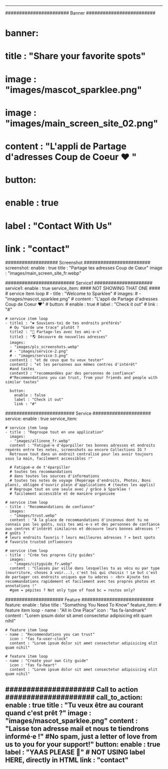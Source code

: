 ---


####################### Banner #########################
# banner:
#  title : "Share your favorite spots"
#  image : "images/mascot_sparklee.png"
#  image : "images/main_screen_site_02.png"
#  content : "L'appli de Partage d'adresses Coup de Coeur ♥ "
#  button:
#    enable : true
#    label : "Contact With Us"
#    link : "contact"

################### Screenshot ########################
screenshot:
  enable : true
  title : "Partage tes adresses Coup de Cœur"
  image : "images/main_screen_site_fr.webp"


######################### Service1 #####################
service1:
  enable : true
  service_item:
    #### NOT SHOWING THAT ONE ####
    # service item loop
    # - title : "Welcome to Sparklee"
    #  images:
    #  - "images/mascot_sparklee.png"
    #  content : "L'appli de Partage d'adresses Coup de Coeur ♥"
    #  button:
    #    enable : true
    #    label : "Check it out"
    #    link : "#"

    # service item loop
    - title1 : "❤️ Souviens-toi de tes endroits préférés"
      # Ou "Garde une trace" plutôt ? 
      title2 : "👭 Partage-les avec tes ami·e·s"
      title3 : "🌎 Découvre de nouvelles adresses"
      images:
      - "images/pls_screenshots.webp"
      # - "images/service-2.png"
      # - "images/service-3.png"
      content1 : "et de ceux que tu veux tester"
      content2 : "et les personnes aux mêmes centres d'intérêt"
      #and tastes
      content3 : "recommandées par des personnes de confiance"
      #"Recommendations you can trust, from your friends and people with similar tastes"

      button:
        enable : false
        label : "Check it out"
        link : "#"

######################### Service #####################
service:
  enable : true
  service_item:

    # service item loop
    - title : "Regroupe tout en une application"
      images:
      - "images/allinone_fr.webp"
      content : "Fatigué·e d'éparpiller tes bonnes adresses et endroits repérés entre tes notes, screenshots ou encore Collections IG ?
      Retrouve tout dans un endroit centralisé pour les avoir toujours sous la main, facilement accessibles !"

      # Fatigué·e de t'éparpiller 
      # toutes tes recommandations
      # dans toutes les sources d'informations
      # toutes tes notes de voyage (Repérage d'endroits, Photos, Bons plans), obligée d'ouvrir plein d'applications # (toutes les applis)
      # Regroupe tout en une seule avec / grâce à Sparklee !
      # facilement accessible et de manière organisée 

    # service item loop
    - title : "Recommandations de confiance"
      images:
      - "images/trust.webp"
      content : "À la place de recommandations d'inconnus dont tu ne connais pas les goûts, suis tes ami·e·s et des personnes de confiance aux centres d'intérêt similaires et découvre leurs bonnes adresses !"
    # goûts ? 
    # leurs endroits favoris ? leurs meilleures adresses ? = best spots
    # favorite trusted influencers

    # service item loop
    - title : "Crée tes propres City guides"
      images:
      - "images/cityguide_fr.webp"
      content : "Classés par ville dans lesquelles tu as vécu ou par type (nourriture, choses à voir...), c'est toi qui choisis ! Le but c'est de partager ces endroits uniques que tu adores ✨ <br> Ajoute tes recommandations rapidement et facilement avec tes propres photos et annotations !"
      #gem = pépites ? Not only type of food bc = restos only?

##################### Feature ##########################
feature:
  enable : false
  title : "Something You Need To Know"
  feature_item:
    # feature item loop
    - name : "All in One Place"
      icon : "fas fa-landmark"
      content : "Lorem ipsum dolor sit amet consectetur adipisicing elit quam nihil"
      
    # feature item loop
    - name : "Recommendations you can trust"
      icon : "fas fa-user-clock"
      content : "Lorem ipsum dolor sit amet consectetur adipisicing elit quam nihil"
      
    # feature item loop
    - name : "Create your own City guide"
      icon : "fas fa-heart"
      content : "Lorem ipsum dolor sit amet consectetur adipisicing elit quam nihil"
      

##################### Call to action #####################
call_to_action:
  enable : true
  title : "Tu veux être au courant quand c'est prêt ?"
  image : "images/mascot_sparklee.png"
  content : "Laisse ton adresse mail et nous te tiendrons informé·e !"
  #No spam, just a letter of love from us to you for your support!"
  button:
    enable : true
    label : "YAAS PLEASE 🙌"
    # NOT USING label HERE, directly in HTML
    link : "contact"
---